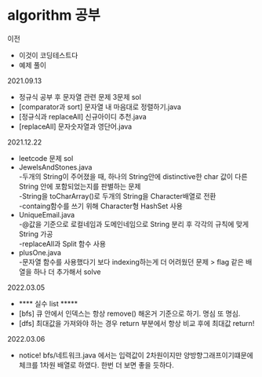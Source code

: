 # algorithm 공부

이전
- 이것이 코딩테스트다
- 예제 풀이

2021.09.13 
- 정규식 공부 후 문자열 관련 문제 3문제 sol
- [comparator과 sort] 문자열 내 마음대로 정렬하기.java
- [정규식과 replaceAll] 신규아이디 추천.java
- [replaceAll] 문자숫자열과 영단어.java


2021.12.22
- leetcode 문제 sol
- JewelsAndStones.java  
-두개의 String이 주어졌을 때, 하나의 String안에 distinctive한 char 값이 다른 String 안에 포함되었는지를 판별하는 문제  
-String을 toCharArray()로 두개의 String을 Character배열로 전환  
-containg함수를 쓰기 위해 Character형 HashSet 사용
- UniqueEmail.java  
-@값을 기준으로 로컬네임과 도메인네임으로 String 분리 후 각각의 규칙에 맞게 String 가공  
-replaceAll과 Split 함수 사용
- plusOne.java  
-문자열 함수를 사용했다기 보다 indexing하는게 더 어려웠던 문제 > flag 같은 배열을 하나 더 추가해서 solve


2022.03.05
- **** 실수 list *****
- [bfs] 큐 안에서 인덱스는 항상 remove() 해온거 기준으로 하기. 명심 또 명심.
- [dfs] 최대값을 가져와야 하는 경우 return 부분에서 항상 비교 후에 최대값 return! 


2022.03.06
- notice! bfs/네트워크.java 에서는 입력값이 2차원이지만 양방향그래프이기떄문에 체크를 1차원 배열로 하였다. 한번 더 보면 좋을 듯하다.
